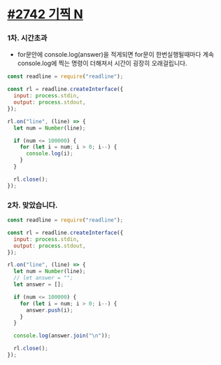 # [#2742 기찍 N](https://www.acmicpc.net/problem/2742)

### 1차. 시간초과
* for문안에 console.log(answer)을 적게되면 for문이 한번실행될때마다 계속 console.log에 찍는 명령이 더해져서 시간이 굉장히 오래걸립니다.
```javascript
const readline = require("readline");

const rl = readline.createInterface({
  input: process.stdin,
  output: process.stdout,
});

rl.on("line", (line) => {
  let num = Number(line);

  if (num <= 100000) {
    for (let i = num; i > 0; i--) {
      console.log(i);
    }
  }

  rl.close();
});
```
### 2차. 맞았습니다. 

```javascript
const readline = require("readline");

const rl = readline.createInterface({
  input: process.stdin,
  output: process.stdout,
});

rl.on("line", (line) => {
  let num = Number(line);
  // let answer = "";
  let answer = [];

  if (num <= 100000) {
    for (let i = num; i > 0; i--) {
      answer.push(i);
    }
  }

  console.log(answer.join("\n"));

  rl.close();
});

```
